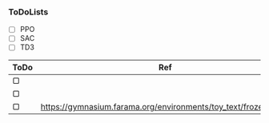 

### ToDoLists
- [ ] PPO
- [ ] SAC
- [ ] TD3

ToDo     | Ref| My_Notes
-------- | -----| -----
▢  |  |
▢  |  |
▢   | https://gymnasium.farama.org/environments/toy_text/frozen_lake/|

